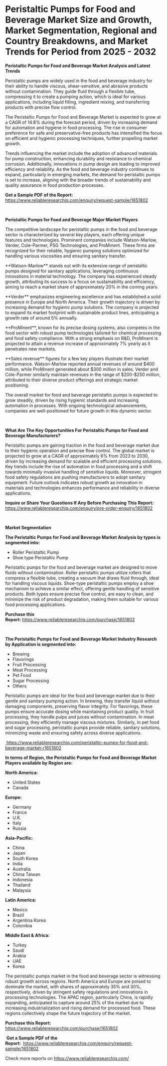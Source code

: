 <p><h1>Peristaltic Pumps for Food and Beverage Market Size and Growth, Market Segmentation, Regional and Country Breakdowns, and Market Trends for Period from 2025 -  2032</h1></p><p><strong>Peristaltic Pumps for Food and Beverage Market Analysis and Latest Trends</strong></p>
<p><p>Peristaltic pumps are widely used in the food and beverage industry for their ability to handle viscous, shear-sensitive, and abrasive products without contamination. They guide fluid through a flexible tube, compressing it to create a pumping action, which is ideal for various applications, including liquid filling, ingredient mixing, and transferring products with precise flow control.</p><p>The Peristaltic Pumps for Food and Beverage Market is expected to grow at a CAGR of 14.8% during the forecast period, driven by increasing demand for automation and hygiene in food processing. The rise in consumer preference for safe and preservative-free products has intensified the focus on efficient and hygienic processing techniques, further propelling market growth.</p><p>Trends influencing the market include the adoption of advanced materials for pump construction, enhancing durability and resistance to chemical corrosion. Additionally, innovations in pump design are leading to improved efficiency and reliability. As the food and beverage industry continues to expand, particularly in emerging markets, the demand for peristaltic pumps is set to increase, aligning with the broader trends of sustainability and quality assurance in food production processes.</p></p>
<p><strong>Get a Sample PDF of the Report:&nbsp;</strong> <a href="https://www.reliableresearchiq.com/enquiry/request-sample/1651802?utm_campaign=3048&utm_medium=2&utm_source=Github&utm_content=ia&utm_term=23032025&utm_id=peristaltic-pumps-for-food-and-beverage">https://www.reliableresearchiq.com/enquiry/request-sample/1651802</a></p>
<p>&nbsp;</p>
<p><strong>Peristaltic Pumps for Food and Beverage Major Market Players</strong></p>
<p><p>The competitive landscape for peristaltic pumps in the food and beverage sector is characterized by several key players, each offering unique features and technologies. Prominent companies include Watson-Marlow, Verder, Cole-Parmer, PSG Technologies, and ProMinent. These firms are recognized for their reliable, hygienic pumping solutions optimized for handling various viscosities and ensuring sanitary transfer.</p><p>**Watson-Marlow** stands out with its extensive range of peristaltic pumps designed for sanitary applications, leveraging continuous innovations in material technology. The company has experienced steady growth, attributing its success to a focus on sustainability and efficiency, aiming to reach a market share of approximately 20% in the coming years.</p><p>**Verder** emphasizes engineering excellence and has established a solid presence in Europe and North America. Their growth trajectory is driven by increasing demand for hygienic pump solutions. The company is projected to expand its market footprint with sustainable product lines, anticipating a growth rate of around 5% annually.</p><p>**ProMinent**, known for its precise dosing systems, also competes in the food sector with robust pump technologies tailored for chemical processing and food safety compliance. With a strong emphasis on R&D, ProMinent is projected to attain a revenue increase of approximately 7% yearly as it penetrates new markets.</p><p>**Sales revenue** figures for a few key players illustrate their market performance. Watson-Marlow reported annual revenues of around $400 million, while ProMinent generated about $300 million in sales. Verder and Cole-Parmer similarly maintain revenues in the range of $200-$250 million, attributed to their diverse product offerings and strategic market positioning.</p><p>The overall market for food and beverage peristaltic pumps is expected to grow steadily, driven by rising hygienic standards and increasing automation in processes. With ongoing technological advancements, companies are well-positioned for future growth in this dynamic sector.</p></p>
<p>&nbsp;</p>
<p><strong>What Are The Key Opportunities For Peristaltic Pumps for Food and Beverage Manufacturers?</strong></p>
<p><p>Peristaltic pumps are gaining traction in the food and beverage market due to their hygienic operation and precise flow control. The global market is projected to grow at a CAGR of approximately 6% from 2023 to 2030, driven by increasing demand for scalable and efficient processing solutions. Key trends include the rise of automation in food processing and a shift towards minimally invasive handling of sensitive liquids. Moreover, stringent food safety regulations are pushing manufacturers to adopt sanitary equipment. Future outlook indicates robust growth as innovation in materials and technologies enhances performance and reliability in diverse applications.</p></p>
<p><strong>Inquire or Share Your Questions If Any Before Purchasing This Report:</strong> <a href="https://www.reliableresearchiq.com/enquiry/pre-order-enquiry/1651802?utm_campaign=3048&utm_medium=2&utm_source=Github&utm_content=ia&utm_term=23032025&utm_id=peristaltic-pumps-for-food-and-beverage">https://www.reliableresearchiq.com/enquiry/pre-order-enquiry/1651802</a></p>
<p>&nbsp;</p>
<p><strong>Market Segmentation</strong></p>
<p><strong>The Peristaltic Pumps for Food and Beverage Market Analysis by types is segmented into:</strong></p>
<p><ul><li>Roller Peristaltic Pump</li><li>Shoe type Peristaltic Pump</li></ul></p>
<p><p>Peristaltic pumps for the food and beverage market are designed to move fluids without contamination. Roller peristaltic pumps utilize rollers that compress a flexible tube, creating a vacuum that draws fluid through, ideal for handling viscous liquids. Shoe-type peristaltic pumps employ a shoe mechanism to achieve a similar effect, offering gentle handling of sensitive products. Both types ensure precise flow control, are easy to clean, and minimize the risk of product degradation, making them suitable for various food processing applications.</p></p>
<p><strong>Purchase this Report:&nbsp;</strong><a href="https://www.reliableresearchiq.com/purchase/1651802?utm_campaign=3048&utm_medium=2&utm_source=Github&utm_content=ia&utm_term=23032025&utm_id=peristaltic-pumps-for-food-and-beverage">https://www.reliableresearchiq.com/purchase/1651802</a></p>
<p>&nbsp;</p>
<p><strong>The Peristaltic Pumps for Food and Beverage Market Industry Research by Application is segmented into:</strong></p>
<p><ul><li>Brewing</li><li>Flavorings</li><li>Fruit Processing</li><li>Meat Processing</li><li>Pet Food</li><li>Sugar Processing</li><li>Others</li></ul></p>
<p><p>Peristaltic pumps are ideal for the food and beverage market due to their gentle and sanitary pumping action. In brewing, they transfer liquid without damaging components, preserving flavor integrity. For flavorings, these pumps ensure accurate dosing while maintaining product quality. In fruit processing, they handle pulps and juices without contamination. In meat processing, they efficiently manage viscous mixtures. Similarly, in pet food and sugar processing, peristaltic pumps provide reliable, sanitary solutions, minimizing waste and ensuring safety across diverse applications.</p></p>
<p><a href="https://www.reliableresearchiq.com/peristaltic-pumps-for-food-and-beverage-market-r1651802?utm_campaign=3048&utm_medium=2&utm_source=Github&utm_content=ia&utm_term=23032025&utm_id=peristaltic-pumps-for-food-and-beverage">&nbsp;https://www.reliableresearchiq.com/peristaltic-pumps-for-food-and-beverage-market-r1651802</a></p>
<p><strong>In terms of Region, the Peristaltic Pumps for Food and Beverage Market Players available by Region are:</strong></p>
<p>
    <p> <strong> North America: </strong>
        <ul>
            <li>United States</li>
            <li>Canada</li>
        </ul>
        </p> 
    <p> <strong> Europe: </strong>
        <ul>
            <li>Germany</li>
            <li>France</li>
            <li>U.K.</li>
            <li>Italy</li>
            <li>Russia</li>
        </ul>
        </p> 
    <p> <strong> Asia-Pacific: </strong>
        <ul>
            <li>China</li>
            <li>Japan</li>
            <li>South Korea</li>
            <li>India</li>
            <li>Australia</li>
            <li>China Taiwan</li>
            <li>Indonesia</li>
            <li>Thailand</li>
            <li>Malaysia</li>
        </ul>
        </p> 
    <p> <strong> Latin America: </strong>
        <ul>
            <li>Mexico</li>
            <li>Brazil</li>
            <li>Argentina Korea</li>
            <li>Colombia</li>
        </ul>
        </p> 
    <p> <strong> Middle East & Africa: </strong>
        <ul>
            <li>Turkey</li>
            <li>Saudi</li>
            <li>Arabia</li>
            <li>UAE</li>
            <li>Korea</li>
        </ul>
    </p>
    </p>
<p><p>The peristaltic pumps market in the food and beverage sector is witnessing robust growth across regions. North America and Europe are poised to dominate the market, with shares of approximately 35% and 30%, respectively, driven by stringent safety regulations and innovations in processing technologies. The APAC region, particularly China, is rapidly expanding, anticipated to capture around 25% of the market due to increasing industrialization and rising demand for processed food. These regions collectively shape the future trajectory of the market.</p></p>
<p><strong>Purchase this Report: </strong><a href="https://www.reliableresearchiq.com/purchase/1651802?utm_campaign=3048&utm_medium=2&utm_source=Github&utm_content=ia&utm_term=23032025&utm_id=peristaltic-pumps-for-food-and-beverage">https://www.reliableresearchiq.com/purchase/1651802</a></p>
<p>&nbsp;<strong>Get a Sample PDF of the Report:&nbsp;&nbsp;</strong><a href="https://www.reliableresearchiq.com/enquiry/request-sample/1651802?utm_campaign=3048&utm_medium=2&utm_source=Github&utm_content=ia&utm_term=23032025&utm_id=peristaltic-pumps-for-food-and-beverage">https://www.reliableresearchiq.com/enquiry/request-sample/1651802</a></p>
<p><strong></strong></p>
<p>Check more reports on <a href="https://www.reliableresearchiq.com/?utm_campaign=3048&utm_medium=2&utm_source=Github&utm_content=ia&utm_term=23032025&utm_id=peristaltic-pumps-for-food-and-beverage">https://www.reliableresearchiq.com/</a></p>